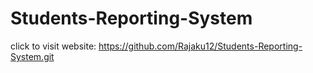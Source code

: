 # Students-Reporting-System


click to visit website: https://github.com/Rajaku12/Students-Reporting-System.git
